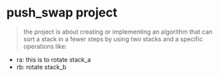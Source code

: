 # push_swap project

> the project is about creating or implementing an algorithm that can sort a stack in a fewer steps
by using two stacks and a specific operations like: 
-   ra: this is to rotate stack_a
-   rb: rotate stack_b
